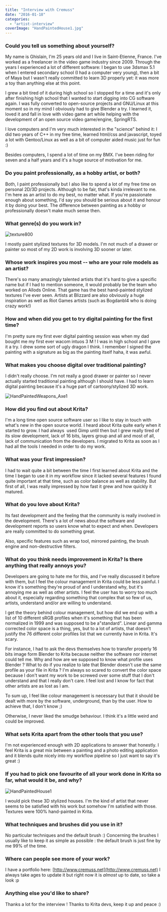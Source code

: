 ```yaml
---
title: "Interview with Cremuss"
date: "2016-01-18"
categories: 
  - "artist-interview"
coverImage: "HandPaintedHouse1.jpg"
---
```


### Could you tell us something about yourself?

My name is Ghislain, I'm 25 years old and I live in Saint-Etienne, France. I've worked as a freelancer in the video game industry since 2009. Through the years I experienced a lot of different software: I began to use 3dsmax 5.1 when I entered secondary school (I had a computer very young), then a bit of Maya but I wasn't really committed to learn 3D properly yet: it was more a toy than anything else at this point.

I grew a bit tired of it during high school so I stopped for a time and it's only after finishing high school that I wanted to start digging into CG software again. I was fully converted to open-source projects and GNU/Linux at this moment so in my mind I obviously had to give Blender a try. I learned it, loved it and fall in love with video game art while helping with the development of an open source video game/engine, SpringRTS.

I love computers and I'm very much interested in the "science" behind it: I did two years of C++ in my free time, learned html/css and javascript, toyed a lot with Gentoo/Linux as well as a bit of computer aided music just for fun :)

Besides computers, I spend a lot of time on my BMX. I've been riding for seven and a half years and it's a huge source of motivation for me.

### Do you paint professionally, as a hobby artist, or both?

Both, I paint professionally but I also like to spend a lot of my free time on personal 2D/3D projects. Although to be fair, that's kinda irrelevant to me. I'm here as an artist to do my best, no matter what. If you're passionate enough about something, I'd say you should be serious about it and honour it by doing your best. The difference between painting as a hobby or professionally doesn't make much sense then.

### What genre(s) do you work in?

![texture800](images/texture800.jpg)

I mostly paint stylized textures for 3D models. I'm not much of a drawer or painter so most of my 2D work is involving 3D sooner or later.

### Whose work inspires you most -- who are your role models as an artist?

There's so many amazingly talented artists that it's hard to give a specific name but if I had to mention someone, it would probably be the team who worked on Allods Online. That game has the best hand-painted stylized textures I've ever seen. Artists at Blizzard are also obviously a huge inspiration as well as Riot Games artists (such as Bogdanbl4 who is doing crazy work!)

### How and when did you get to try digital painting for the first time?

I'm pretty sure my first ever digital painting session was when my dad bought me my first ever wacom intuos 3 M ! I was in high school and I gave it a try. I drew some sort of ugly dragon I think. I remember I signed the painting with a signature as big as the painting itself haha, it was awful.

### What makes you choose digital over traditional painting?

I didn't really choose. I'm not really a good drawer or painter so I never actually started traditional painting although I should have. I had to learn digital painting because it's a huge part of cartoony/stylized 3D work.

![HandPaintedWeapons_Axe1](images/HandPaintedWeapons_Axe1.jpg)

### How did you find out about Krita?

I'm a long time open source software user so I like to stay in touch with what's new in the open source world. I heard about Krita quite early when it started to grow. I had always  used Gimp until then but I grew really tired of its slow development, lack of 16 bits, layers group and all and most of all, lack of communication from the developers. I migrated to Krita as soon as I had all the tools I needed in order to do my work.

### What was your first impression?

I had to wait quite a bit between the time I first learned about Krita and the time I began to use it in my workflow since it lacked several features I found quite important at that time, such as color balance as well as stability. But first of all, I was really impressed by how fast it grew and how quickly it matured.

### What do you love about Krita?

Its fast development and the feeling that the community is really involved in the development. There's a lot of news about the software and development reports so users know what to expect and when. Developers are really committed to do something great.

Also, specific features such as wrap tool, mirrored painting, the brush engine and non-destructive filters.

### What do you think needs improvement in Krita? Is there anything that really annoys you?

Developers are going to hate me for this, and I've really discussed it before with them, but I feel the colour management in Krita could be less painful. I know it's something they're proud of and I understand why, but it's annoying me as well as other artists. I feel the user has to worry too much about it, especially regarding something that complex that so few of us, artists, understand and/or are willing to understand.

I get the theory behind colour management, but how did we end up with a list of 10 different sRGB profiles when it's something that has been normalized in 1999 and was supposed to be a"standard". Linear and gamma corrected color space is a thing, yes, but to a lot of artists, that doesn't justify the 76 different color profiles list that we currently have in Krita. It's scary.

For instance, I had to ask the devs themselves how to transfer properly 16 bits image form Blender to Krita because neither the software nor internet could tell me. Why and how are we supposed to know what profile uses Blender ? What to do if you realize to late that Blender doesn't use the same profile as your file in Krita ? I'm always so scared to convert the color space because I don't want my work to be screwed over some stuff that I don't understand and that I really don't care. I feel lost and I know for fact that other artists are as lost as I am.

To sum up, I feel like colour management is necessary but that it should be dealt with more by the software, underground, than by the user. How to achieve that, I don't know ;)

Otherwise, I never liked the smudge behaviour. I think it's a little weird and could be improved.

### What sets Krita apart from the other tools that you use?

I'm not experienced enough with 2D applications to answer that honestly. I feel Krita is a great mix between a painting and a photo editing application and it blends quite nicely into my workflow pipeline so I just want to say it's great :)

### If you had to pick one favourite of all your work done in Krita so far, what would it be, and why?

![HandPaintedHouse1](images/HandPaintedHouse1.jpg)

I would pick these 3D stylized houses. I'm the kind of artist that never seems to be satisfied with his work but somehow I'm satisfied with those. Textures were 100% hand-painted in Krita.

### What techniques and brushes did you use in it?

No particular techniques and the default brush :) Concerning the brushes I usually like to keep it as simple as possible : the default brush is just fine by me 99% of the time.

### Where can people see more of your work?

I have a portfolio here: [http://www.cremuss.net](http://www.cremuss.net) I always take ages to update it but right now it is _almost_ up to date, so take a look :p

### Anything else you'd like to share?

Thanks a lot for the interview ! Thanks to Krita devs, keep it up and peace :)
